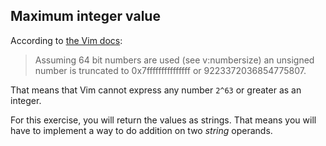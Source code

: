## Maximum integer value

According to [the Vim docs][number]:

> Assuming 64 bit numbers are used (see v:numbersize) an unsigned number is truncated to 0x7fffffffffffffff or 9223372036854775807.

That means that Vim cannot express any number `2^63` or greater as an integer.

For this exercise, you will return the values as strings.
That means you will have to implement a way to do addition on two _string_ operands.

[number]: https://vimhelp.org/eval.txt.html#expr-number
